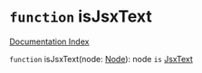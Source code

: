 # `function` isJsxText

[Documentation Index](../README.md)

`function` isJsxText(node: [Node](../interface.Node/README.md)): node `is` [JsxText](../interface.JsxText/README.md)

